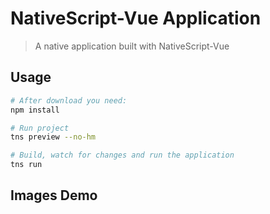 # NativeScript-Vue Application

> A native application built with NativeScript-Vue

## Usage

``` bash
# After download you need:
npm install

# Run project
tns preview --no-hm

# Build, watch for changes and run the application
tns run

```
## Images Demo
